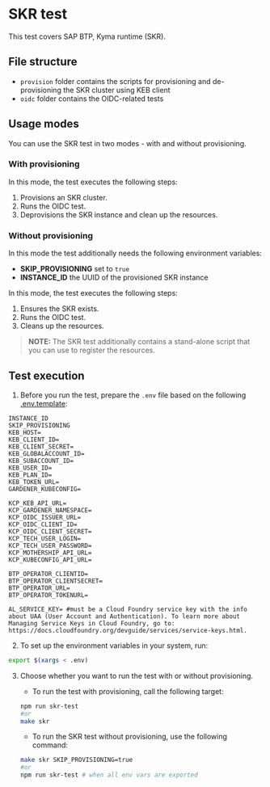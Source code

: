# SKR test

This test covers SAP BTP, Kyma runtime (SKR).

## File structure
- `provision` folder contains the scripts for provisioning and de-provisioning the SKR cluster using KEB client
- `oidc` folder contains the OIDC-related tests

## Usage modes

You can use the SKR test in two modes - with and without provisioning.

### With provisioning

In this mode, the test executes the following steps:
1. Provisions an SKR cluster.
2. Runs the OIDC test.
3. Deprovisions the SKR instance and clean up the resources.

### Without provisioning

In this mode the test additionally needs the following environment variables:
- **SKIP_PROVISIONING** set to `true`
- **INSTANCE_ID** the UUID of the provisioned SKR instance

In this mode, the test executes the following steps:
1. Ensures the SKR exists.
2. Runs the OIDC test.
3. Cleans up the resources.
 
>**NOTE:** The SKR test additionally contains a stand-alone script that you can use to register the resources.

## Test execution

1. Before you run the test, prepare the `.env` file based on the following [.env.template](.env.template):
```
INSTANCE_ID
SKIP_PROVISIONING
KEB_HOST=
KEB_CLIENT_ID=
KEB_CLIENT_SECRET=
KEB_GLOBALACCOUNT_ID=
KEB_SUBACCOUNT_ID=
KEB_USER_ID=
KEB_PLAN_ID=
KEB_TOKEN_URL=
GARDENER_KUBECONFIG=

KCP_KEB_API_URL=
KCP_GARDENER_NAMESPACE=
KCP_OIDC_ISSUER_URL=
KCP_OIDC_CLIENT_ID=
KCP_OIDC_CLIENT_SECRET=
KCP_TECH_USER_LOGIN=
KCP_TECH_USER_PASSWORD=
KCP_MOTHERSHIP_API_URL=
KCP_KUBECONFIG_API_URL=

BTP_OPERATOR_CLIENTID=
BTP_OPERATOR_CLIENTSECRET=
BTP_OPERATOR_URL=
BTP_OPERATOR_TOKENURL=

AL_SERVICE_KEY= #must be a Cloud Foundry service key with the info about UAA (User Account and Authentication). To learn more about Managing Service Keys in Cloud Foundry, go to: https://docs.cloudfoundry.org/devguide/services/service-keys.html.
```

2. To set up the environment variables in your system, run:

```bash
export $(xargs < .env)
```

3. Choose whether you want to run the test with or without provisioning.
   - To run the test with provisioning, call the following target:

    ```bash
    npm run skr-test
    #or
    make skr
    ```
    - To run the SKR test without provisioning, use the following command:

    ```bash
    make skr SKIP_PROVISIONING=true
    #or
    npm run skr-test # when all env vars are exported
    ```

